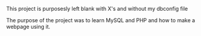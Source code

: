This project is purposesly left blank with X's and without my dbconfig file

The purpose of the project was to learn MySQL and PHP and how to make a webpage using it.